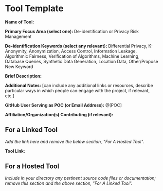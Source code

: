# Tool Template

**Name of Tool:**

**Primary Focus Area (select one):** De-identification or Privacy Risk Management

**De-identification Keywords (select any relevant):** Differential Privacy, K-Anonymity, Anonymization, Access Control, Information Leakage, Algorithmic Fairness, Verification of Algorithms, Machine Learning, Database Queries, Synthetic Data Generation, Location Data, Other/Propose New Keyword

**Brief Description:**

**Additional Notes:** [can include any additional links or resources, describe particular ways in which people can engage with the project, if relevant, etc.]

**GitHub User Serving as POC (or Email Address):** @[POC]

**Affiliation/Organization(s) Contributing (if relevant):**

## For a Linked Tool
*Add the link here and remove the below section, "For A Hosted Tool".*

**Tool Link:**

## For a Hosted Tool

*Include in your directory any pertinent source code files or documentation; remove this section and the above section, "For A Linked Tool".*

